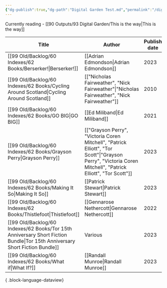 ```yaml
---
{"dg-publish":true,"dg-path":"Digital Garden Test.md","permalink":"/digital-garden-test/","tags":["gardenEntry"]}
---
```



Currently reading  - [[90 Outputs/93 Digital Garden/This is the way\|This is the way]]


| Title                                                                                    | Author                                                                                                                                                     | Publish date | Cover                                                                                                                                                            | Rating | URL                                                                                                   |
| ---------------------------------------------------------------------------------------- | ---------------------------------------------------------------------------------------------------------------------------------------------------------- | ------------ | ---------------------------------------------------------------------------------------------------------------------------------------------------------------- | ------ | ----------------------------------------------------------------------------------------------------- |
| [[99 Old/Backlog/60 Indexes/62 Books/Berserker!\|Berserker!]]                                                               | [[Adrian Edmondson\|Adrian Edmondson]]                                                                                                                     | 2023         | ![coverImg\|100](https://books.google.com/books/content?id=x0C0EAAAQBAJ&printsec=frontcover&img=1&zoom=1&edge=curl&source=gbs_api)                               | \-     | [Goodreads](https://www.goodreads.com/search?qid=&q=9781035014293)                                    |
| [[99 Old/Backlog/60 Indexes/62 Books/Cycling Around Scotland\|Cycling Around Scotland]]                                     | [["Nicholas Fairweather", "Nick Fairweather"\|"Nicholas Fairweather", "Nick Fairweather"]]                                                                 | 2010         | ![coverImg\|100](https://books.google.com/books/content?id=edsdkgAACAAJ&printsec=frontcover&img=1&zoom=1&source=gbs_api)                                         | \-     | [Goodreads](https://www.goodreads.com/search?qid=&q=9781906134570)                                    |
| [[99 Old/Backlog/60 Indexes/62 Books/GO BIG\|GO BIG]]                                                                       | [[Ed Miliband\|Ed Miliband]]                                                                                                                               | 2021         | ![coverImg\|100](https://books.google.com/books/content?id=PH3TDwAAQBAJ&printsec=frontcover&img=1&zoom=1&edge=curl&source=gbs_api)                               | \-     | [Goodreads](https://www.goodreads.com/search?qid=&q=9781473576438)                                    |
| [[99 Old/Backlog/60 Indexes/62 Books/Grayson Perry\|Grayson Perry]]                                                         | [["Grayson Perry", "Victoria Coren Mitchell", "Patrick Elliott", "Tor Scott"\|"Grayson Perry", "Victoria Coren Mitchell", "Patrick Elliott", "Tor Scott"]] | 2023         | ![coverImg\|100](https://books.google.com/books/content?id=aoO5zwEACAAJ&printsec=frontcover&img=1&zoom=1&source=gbs_api)                                         | \-     | [Goodreads](https://www.goodreads.com/search?qid=&q=9781911054627)                                    |
| [[99 Old/Backlog/60 Indexes/62 Books/Making It So\|Making It So]]                                                           | [[Patrick Stewart\|Patrick Stewart]]                                                                                                                       | 2023         | ![coverImg\|100](https://books.google.com/books/content?id=7FusEAAAQBAJ&printsec=frontcover&img=1&zoom=1&edge=curl&source=gbs_api)                               | \-     | [Goodreads](https://www.goodreads.com/search?qid=&q=9781761421808)                                    |
| [[99 Old/Backlog/60 Indexes/62 Books/Thistlefoot\|Thistlefoot]]                                                             | [[Gennarose Nethercott\|Gennarose Nethercott]]                                                                                                             | 2022         | ![coverImg\|100](https://books.google.com/books/content?id=MZwTzwEACAAJ&printsec=frontcover&img=1&zoom=1&source=gbs_api)                                         | \-     | [Goodreads](https://www.goodreads.com/search?qid=&q=9780593470220)                                    |
| [[99 Old/Backlog/60 Indexes/62 Books/Tor 15th Anniversary Short Fiction Bundle\|Tor 15th Anniversary Short Fiction Bundle]] | Various                                                                                                                                                    | 2023         | ![coverImg\|100](https://i0.wp.com/www.tor.com/wp-content/uploads/2023/07/bestof15thAnniversary_CVR1-scaled.jpg?fit=1440%2C2160&type=vertical&quality=100&ssl=1) | \-     | [Tor.com](https://www.tor.com/2023/07/17/download-the-tor-com-15th-anniversary-short-fiction-bundle/) |
| [[99 Old/Backlog/60 Indexes/62 Books/What if\|What If?]]                                                                    | [[Randall Munroe\|Randall Munroe]]                                                                                                                         | 2023         | ![coverImg\|100](\-)                                                                                                                                             | \-     | \-                                                                                                    |

{ .block-language-dataview}